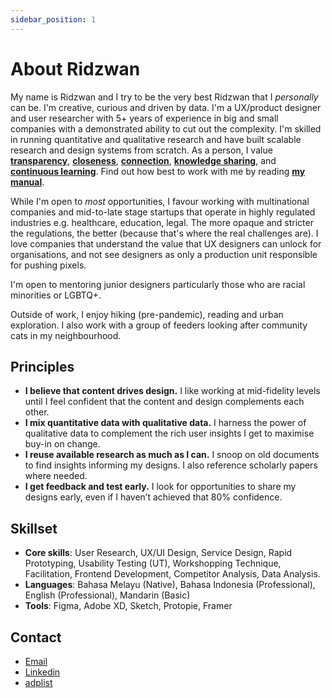 ```yaml
---
sidebar_position: 1
---
```


# About Ridzwan

My name is Ridzwan and I try to be the very best Ridzwan that I _personally_ can be. I'm creative, curious and driven by data. I'm a UX/product designer and user researcher with 5+ years of experience in big and small companies with a demonstrated ability to cut out the complexity. I'm skilled in running quantitative and qualitative research and have built scalable research and design systems from scratch. As a person, I value **[transparency](my-values.md#transparency)**, **[closeness](my-values.md#closeness)**, **[connection](my-values.md#connection)**, **[knowledge sharing](my-values.md#knowledge-sharing)**, and [**continuous learning**](my-values.md#continuous-learning). Find out how best to work with me by reading **[my manual](my-manual.md)**.

While I'm open to _most_ opportunities, I favour working with multinational companies and mid-to-late stage startups that operate in highly regulated industries e.g. healthcare, education, legal. The more opaque and stricter the regulations, the better (because that's where the real challenges are). I love companies that understand the value that UX designers can unlock for organisations, and not see designers as only a production unit responsible for pushing pixels.

I'm open to mentoring junior designers particularly those who are racial minorities or LGBTQ+.

Outside of work, I enjoy hiking (pre-pandemic), reading and urban exploration. I also work with a group of feeders looking after community cats in my neighbourhood.

## Principles

* **I believe that content drives design.** I like working at mid-fidelity levels until I feel confident that the content and design complements each other.
* **I mix quantitative data with qualitative data.** I harness the power of qualitative data to complement the rich user insights I get to maximise buy-in on change.
* **I reuse available research as much as I can.** I snoop on old documents to find insights informing my designs. I also reference scholarly papers where needed.
* **I get feedback and test early.** I look for opportunities to share my designs early, even if I haven’t achieved that 80% confidence.

## Skillset

* **Core skills**: User Research, UX/UI Design, Service Design, Rapid Prototyping, Usability Testing (UT), Workshopping Technique, Facilitation, Frontend Development, Competitor Analysis, Data Analysis.
* **Languages**: Bahasa Melayu (Native), Bahasa Indonesia (Professional), English (Professional), Mandarin (Basic)
* **Tools**: Figma, Adobe XD, Sketch, Protopie, Framer

## Contact

* [Email](mailto:rdzwn.hrn@gmail.com) 
* [Linkedin](https://www.linkedin.com/in/ridzwanharon/)
* [adplist](https://adplist.org/members/ridzwan)

